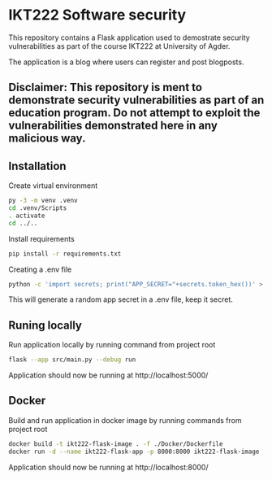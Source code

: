 # IKT222  Software security
This repository contains a Flask application used to demostrate security vulnerabilities 
as part of the course IKT222 at University of Agder.

The application is a blog where users can register and post blogposts.

## Disclaimer: This repository is ment to demonstrate security vulnerabilities as part of an education program. Do not attempt to exploit the vulnerabilities demonstrated here in any malicious way.

## Installation
Create virtual environment
```bash
py -3 -m venv .venv
cd .venv/Scripts
. activate
cd ../..
```

Install requirements
```bash
pip install -r requirements.txt
```

Creating a .env file
```bash
python -c 'import secrets; print("APP_SECRET="+secrets.token_hex())' > .env
```
This will generate a random app secret in a .env file, keep it secret.

## Runing locally
Run application locally by running command from project root
```bash
flask --app src/main.py --debug run
```
Application should now be running at http://localhost:5000/

## Docker
Build and run application in docker image by running commands from project root
```bash
docker build -t ikt222-flask-image . -f ./Docker/Dockerfile
docker run -d --name ikt222-flask-app -p 8000:8000 ikt222-flask-image
```

Application should now be running at http://localhost:8000/